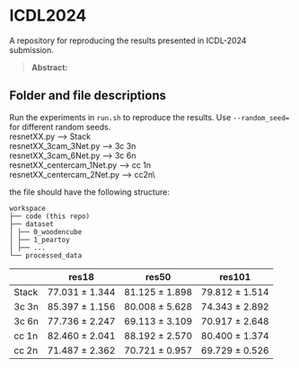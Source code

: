 # ICDL2024
A repository for reproducing the results presented in ICDL-2024 submission.

> **Abstract:** 

## Folder and file descriptions
Run the experiments in `run.sh` to reproduce the results. Use `--random_seed=` for different random seeds.\
resnetXX.py --> Stack\
resnetXX_3cam_3Net.py --> 3c 3n\
resnetXX_3cam_6Net.py --> 3c 6n\
resnetXX_centercam_1Net.py --> cc 1n\
resnetXX_centercam_2Net.py --> cc2n\

the file should have the following structure: 
```
workspace
├── code (this repo) 
├── dataset 
│ ├── 0_woodencube 
│ ├── 1_peartoy 
│ ├── ... 
└── processed_data 
```


|      | res18                   | res50                   | res101                  |
|------|-------------------------|-------------------------|-------------------------|
| Stack| 77.031 ± 1.344          | 81.125 ± 1.898          | 79.812 ± 1.514          |
| 3c 3n| 85.397 ± 1.156          | 80.008 ± 5.628          | 74.343 ± 2.892          |
| 3c 6n| 77.736 ± 2.247          | 69.113 ± 3.109          | 70.917 ± 2.648          |
| cc 1n| 82.460 ± 2.041          | 88.192 ± 2.570          | 80.400 ± 1.374          |
| cc 2n| 71.487 ± 2.362          | 70.721 ± 0.957          | 69.729 ± 0.526          |
